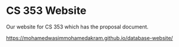 # CS 353 Website
Our website for CS 353 which has the proposal document.

https://mohamedwasimmohamedakram.github.io/database-website/
